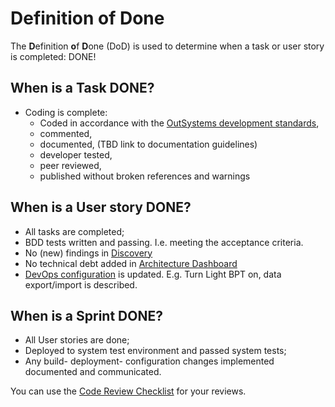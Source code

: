# Definition of Done

The **D**efinition **o**f **D**one (DoD) is used to determine when a task or user story is completed: DONE!

## When is a Task DONE?

* Coding is complete:
    * Coded in accordance with the [OutSystems development standards](index.md),
    * commented,
    * documented, (TBD link to documentation guidelines)
    * developer tested,
    * peer reviewed,
    * published without broken references and warnings

## When is a User story DONE?

* All tasks are completed;
* BDD tests written and passing. I.e. meeting the acceptance criteria.
* No (new) findings in [Discovery](https://www.outsystems.com/forge/component-overview/409/discovery)
* No technical debt added in [Architecture Dashboard](https://www.outsystems.com/platform/architecture-dashboard/)
* [DevOps configuration](TBD) is updated. E.g. Turn Light BPT on, data export/import is described.

## When is a Sprint DONE?

* All User stories are done;
* Deployed to system test environment and passed system tests;
* Any build- deployment- configuration changes implemented documented and communicated.

You can use the [Code Review Checklist](CodeReviewChecklist.html) for your reviews.
